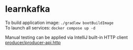 # learnkafka

To build application image: `./gradlew bootBuildImage`  
To launch all services: `docker compose up -d`  

Manual testing can be applied via IntelliJ built-in HTTP client [producer/producer-api.http](https://github.com/DzianisYermalovich/learnkafka/blob/producer/producer/producer-api.http)

